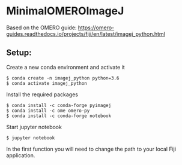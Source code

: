 # MinimalOMEROImageJ

Based on the OMERO guide: https://omero-guides.readthedocs.io/projects/fiji/en/latest/imagej_python.html

## Setup:

Create a new conda environment and activate it
```
$ conda create -n imagej_python python=3.6
$ conda activate imagej_python
```
Install the required packages
```
$ conda install -c conda-forge pyimagej
$ conda install -c ome omero-py
$ conda install -c conda-forge notebook
```
Start jupyter notebook
```
$ jupyter notebook
```
In the first function you will need to change the path to your local Fiji application.
